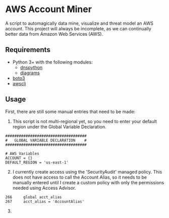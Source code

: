 # AWS Account Miner

 A script to automagically data mine, visualize and threat model an AWS account.  This project will always be incomplete, as we can continually better data from Amazon Web Services (AWS).

 ## Requirements

 - Python 3+ with the following modules:
   - [dnspython](https://github.com/rthalley/dnspython)
   - [diagrams](https://github.com/mingrammer/diagrams)
 - [boto3](https://github.com/boto/boto3)
 - [awscli](https://github.com/aws/aws-cli)

 ## Usage

 First, there are still some manual entries that need to be made:

 1. This script is not multi-regional yet, so you need to enter your default region under the Global Variable Declaration.

 ```
####################################
#   GLOBAL VARIABLE DECLARATION    #
####################################

# AWS Variables
ACCOUNT = {}
DEFAULT_REGION = 'us-east-1'
 ```

2. I currently create access using the 'SecurityAudit' managed policy.  This does not have access to call the Account Alias, so it needs to be manually entered until I create a custom policy with only the permissions needed using Access Advisor.

```
266     global acct_alias
267     acct_alias = 'AccountAlias'
```

3. 


